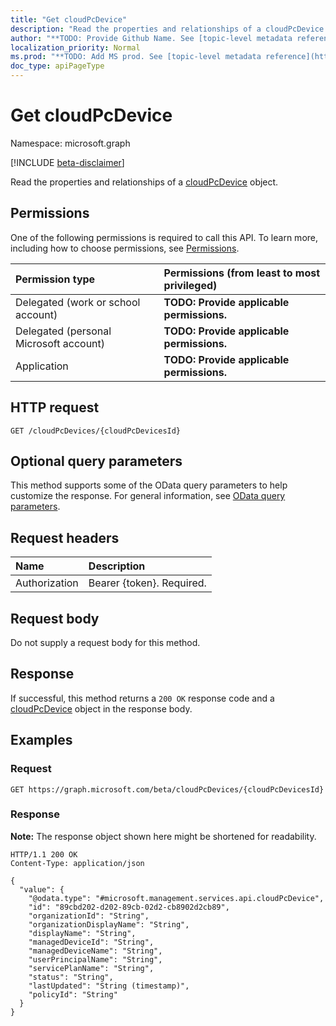 ```yaml
---
title: "Get cloudPcDevice"
description: "Read the properties and relationships of a cloudPcDevice object."
author: "**TODO: Provide Github Name. See [topic-level metadata reference](https://msgo.azurewebsites.net/add/document/guidelines/metadata.html#topic-level-metadata)**"
localization_priority: Normal
ms.prod: "**TODO: Add MS prod. See [topic-level metadata reference](https://msgo.azurewebsites.net/add/document/guidelines/metadata.html#topic-level-metadata)**"
doc_type: apiPageType
---
```


# Get cloudPcDevice
Namespace: microsoft.graph

[!INCLUDE [beta-disclaimer](../../includes/beta-disclaimer.md)]

Read the properties and relationships of a [cloudPcDevice](../resources/cloudpcdevice.md) object.

## Permissions
One of the following permissions is required to call this API. To learn more, including how to choose permissions, see [Permissions](/graph/permissions-reference).

|Permission type|Permissions (from least to most privileged)|
|:---|:---|
|Delegated (work or school account)|**TODO: Provide applicable permissions.**|
|Delegated (personal Microsoft account)|**TODO: Provide applicable permissions.**|
|Application|**TODO: Provide applicable permissions.**|

## HTTP request

<!-- {
  "blockType": "ignored"
}
-->
``` http
GET /cloudPcDevices/{cloudPcDevicesId}
```

## Optional query parameters
This method supports some of the OData query parameters to help customize the response. For general information, see [OData query parameters](/graph/query-parameters).

## Request headers
|Name|Description|
|:---|:---|
|Authorization|Bearer {token}. Required.|

## Request body
Do not supply a request body for this method.

## Response

If successful, this method returns a `200 OK` response code and a [cloudPcDevice](../resources/cloudpcdevice.md) object in the response body.

## Examples

### Request
<!-- {
  "blockType": "request",
  "name": "get_cloudpcdevice"
}
-->
``` http
GET https://graph.microsoft.com/beta/cloudPcDevices/{cloudPcDevicesId}
```


### Response
**Note:** The response object shown here might be shortened for readability.
<!-- {
  "blockType": "response",
  "truncated": true,
  "@odata.type": "microsoft.management.services.api.cloudPcDevice"
}
-->
``` http
HTTP/1.1 200 OK
Content-Type: application/json

{
  "value": {
    "@odata.type": "#microsoft.management.services.api.cloudPcDevice",
    "id": "89cbd202-d202-89cb-02d2-cb8902d2cb89",
    "organizationId": "String",
    "organizationDisplayName": "String",
    "displayName": "String",
    "managedDeviceId": "String",
    "managedDeviceName": "String",
    "userPrincipalName": "String",
    "servicePlanName": "String",
    "status": "String",
    "lastUpdated": "String (timestamp)",
    "policyId": "String"
  }
}
```

